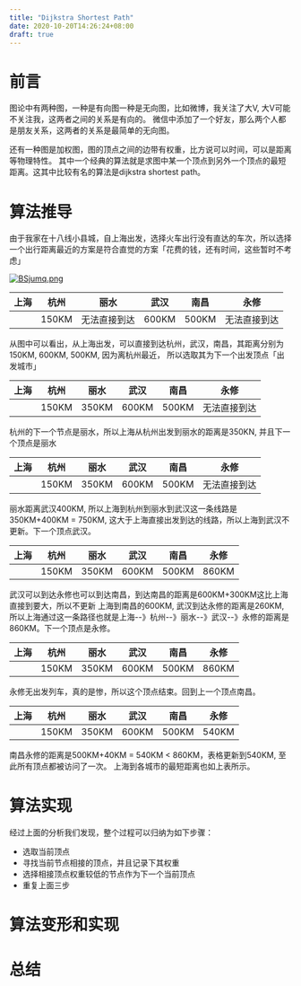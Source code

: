```yaml
---
title: "Dijkstra Shortest Path"
date: 2020-10-20T14:26:24+08:00
draft: true
---
```


# 前言
图论中有两种图，一种是有向图一种是无向图，比如微博，我关注了大V, 大V可能不关注我，这两者之间的关系是有向的。
微信中添加了一个好友，那么两个人都是朋友关系，这两者的关系是最简单的无向图。

还有一种图是加权图，图的顶点之间的边带有权重，比方说可以时间，可以是距离等物理特性。
其中一个经典的算法就是求图中某一个顶点到另外一个顶点的最短距离。这其中比较有名的算法是dijkstra shortest path。

# 算法推导
由于我家在十八线小县城，自上海出发，选择火车出行没有直达的车次，所以选择一个出行距离最近的方案是符合直觉的方案「花费的钱，还有时间，这些暂时不考虑」

[![BSjumq.png](https://s1.ax1x.com/2020/10/20/BSjumq.png)](https://imgchr.com/i/BSjumq)

| 上海 | 杭州 | 丽水 | 武汉 | 南昌 | 永修 |
|  ----  | ----  |   ----  | ----  |  ----  | ----  |
|        |  150KM | 无法直接到达| 600KM | 500KM |  无法直接到达     |

从图中可以看出，从上海出发，可以直接到达杭州，武汉，南昌，其距离分别为150KM, 600KM, 500KM, 因为离杭州最近，
所以选取其为下一个出发顶点「出发城市」


| 上海 | 杭州 | 丽水 | 武汉 | 南昌 | 永修 |
|  ----  | ----  |   ----  | ----  |  ----  | ----  |
|       |  150KM | 350KM | 600KM | 500KM |  无法直接到达     |

杭州的下一个节点是丽水，所以上海从杭州出发到丽水的距离是350KN, 并且下一个顶点是丽水


| 上海 | 杭州 | 丽水 | 武汉 | 南昌 | 永修 |
|  ----  | ----  |   ----  | ----  |  ----  | ----  |
|       |  150KM | 350KM | 600KM | 500KM |  无法直接到达     |

丽水距离武汉400KM, 所以上海到杭州到丽水到武汉这一条线路是350KM+400KM = 750KM,
这大于上海直接出发到达的线路，所以上海到武汉不更新。下一个顶点武汉。

| 上海 | 杭州 | 丽水 | 武汉 | 南昌 | 永修 |
|  ----  | ----  |   ----  | ----  |  ----  | ----  |
|       |  150KM | 350KM | 600KM | 500KM |  860KM     |

武汉可以到达永修也可以到达南昌，到达南昌的距离是600KM+300KM这比上海直接到要大，所以不更新
上海到南昌的600KM, 武汉到达永修的距离是260KM, 所以上海通过这一条路径也就是上海--》杭州--》丽水--》武汉--》永修的距离是
860KM。下一个顶点是永修。

| 上海 | 杭州 | 丽水 | 武汉 | 南昌 | 永修 |
|  ----  | ----  |   ----  | ----  |  ----  | ----  |
|       |  150KM | 350KM | 600KM | 500KM |  860KM     |

永修无出发列车，真的是惨，所以这个顶点结束。回到上一个顶点南昌。

| 上海 | 杭州 | 丽水 | 武汉 | 南昌 | 永修 |
|  ----  | ----  |   ----  | ----  |  ----  | ----  |
|       |  150KM | 350KM | 600KM | 500KM |  540KM     |

南昌永修的距离是500KM+40KM = 540KM < 860KM，表格更新到540KM, 至此所有顶点都被访问了一次。
上海到各城市的最短距离也如上表所示。

# 算法实现

经过上面的分析我们发现，整个过程可以归纳为如下步骤：

* 选取当前顶点
* 寻找当前节点相接的顶点，并且记录下其权重
* 选择相接顶点权重较低的节点作为下一个当前顶点
* 重复上面三步

# 算法变形和实现

# 总结